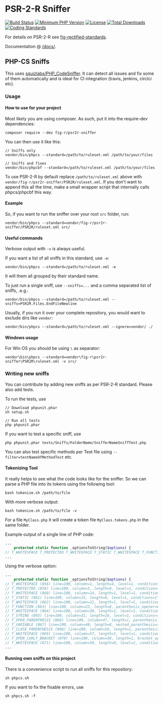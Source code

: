 # PSR-2-R Sniffer
[![Build Status](https://api.travis-ci.org/php-fig-rectified/psr2r-sniffer.svg)](https://travis-ci.org/php-fig-rectified/psr2r-sniffer)
[![Minimum PHP Version](http://img.shields.io/badge/php-%3E%3D%205.4-8892BF.svg)](https://php.net/)
[![License](https://poser.pugx.org/fig-r/psr2r-sniffer/license.svg)](https://packagist.org/packages/fig-r/psr2r-sniffer)
[![Total Downloads](https://poser.pugx.org/fig-r/psr2r-sniffer/d/total.svg)](https://packagist.org/packages/fig-r/psr2r-sniffer)
[![Coding Standards](https://img.shields.io/badge/cs-PSR--2--R-yellow.svg)](https://github.com/php-fig-rectified/fig-rectified-standards)

For details on PSR-2-R see [fig-rectified-standards](https://github.com/php-fig-rectified/fig-rectified-standards).

Documentation @ [/docs/](docs).

## PHP-CS Sniffs

This uses [squizlabs/PHP_CodeSniffer](https://github.com/squizlabs/PHP_CodeSniffer/).
It can detect all issues and fix some of them automatically and is ideal for CI integration
(travis, jenkins, circlci etc).

### Usage
#### How to use for your project
Most likely you are using composer. As such, put it into the require-dev dependencies:
```
composer require --dev fig-r/psr2r-sniffer
```

You can then use it like this:
```
// Sniffs only
vendor/bin/phpcs --standard=/path/to/ruleset.xml /path/to/your/files

// Sniffs and fixes
vendor/bin/phpcbf --standard=/path/to/ruleset.xml /path/to/your/files
```
To use PSR-2-R by default replace `/path/to/ruleset.xml` above with `vendor/fig-r/psr2r-sniffer/PSR2R/ruleset.xml`.
If you don't want to append this all the time, make a small wrapper script that internally calls phpcs/phpcbf this way.

#### Example
So, if you want to run the sniffer over your root `src` folder, run:
```
vendor/bin/phpcs --standard=vendor/fig-r/psr2r-sniffer/PSR2R/ruleset.xml src/
```

#### Useful commands
Verbose output with `-v` is always useful.

If you want a list of all sniffs in this standard, use `-e`:
```
vendor/bin/phpcs --standard=/path/to/ruleset.xml -e
```
It will them all grouped by their standard name.

To just run a single sniff, use `--sniffs=...` and a comma separated list of sniffs, .e.g.:
```
vendor/bin/phpcs --standard=/path/to/ruleset.xml --sniffs=PSR2R.Files.EndFileNewline
```

Usually, if you run it over your complete repository, you would want to exclude dirs like `vendor`:
```
vendor/bin/phpcs --standard=/path/to/ruleset.xml --ignore=vendor/ ./
```

#### Windows usage
For Win OS you should be using `\` as separator:
```
vendor\bin\phpcs --standard=vendor\fig-r\psr2r-sniffer\PSR2R\ruleset.xml -v src/
```

### Writing new sniffs
You can contribute by adding new sniffs as per PSR-2-R standard.
Please also add tests.

To run the tests, use
```
// Download phpunit.phar
sh setup.sh

// Run all tests
php phpunit.phar
```

If you want to test a specific sniff, use
```
php phpunit.phar tests/Sniffs/FolderName/SnifferNameSniffTest.php
```

You can also test specific methods per Test file using `--filter=testNameOfMethodTest` etc.

#### Tokenizing Tool
It really helps to see what the code looks like for the sniffer.
So we can parse a PHP file into its tokens using the following tool:

```
bash tokenize.sh /path/to/file
```

With more verbose output:
```
bash tokenize.sh /path/to/file -v
```

For a file `MyClass.php` it will create a token file `MyClass.tokens.php` in the same folder.

Example output of a single line of PHP code:
```php
...
    protected static function _optionsToString($options) {
// T_WHITESPACE T_PROTECTED T_WHITESPACE T_STATIC T_WHITESPACE T_FUNCTION T_WHITESPACE T_STRING T_OPEN_PARENTHESIS T_VARIABLE T_CLOSE_PARENTHESIS T_WHITESPACE T_OPEN_CURLY_BRACKET T_WHITESPACE
...
```
Using the verbose option:
```php
...
    protected static function _optionsToString($options) {
// T_WHITESPACE (858) line=100, column=1, length=4, level=1, conditions={"9":358}
// T_PROTECTED (859) line=100, column=5, length=9, level=1, conditions={"9":358}
// T_WHITESPACE (860) line=100, column=14, length=1, level=1, conditions={"9":358}
// T_STATIC (861) line=100, column=15, length=6, level=1, conditions={"9":358}
// T_WHITESPACE (862) line=100, column=21, length=1, level=1, conditions={"9":358}
// T_FUNCTION (863) line=100, column=22, length=8, parenthesis_opener=866, parenthesis_closer=868, parenthesis_owner=863, scope_condition=863, scope_opener=870, scope_closer=1002, level=1, conditions={"9":358}
// T_WHITESPACE (864) line=100, column=30, length=1, level=1, conditions={"9":358}
// T_STRING (865) line=100, column=31, length=16, level=1, conditions={"9":358}
// T_OPEN_PARENTHESIS (866) line=100, column=47, length=1, parenthesis_opener=866, parenthesis_owner=863, parenthesis_closer=868, level=1, conditions={"9":358}
// T_VARIABLE (867) line=100, column=48, length=8, nested_parenthesis={"866":868}, level=1, conditions={"9":358}
// T_CLOSE_PARENTHESIS (868) line=100, column=56, length=1, parenthesis_owner=863, parenthesis_opener=866, parenthesis_closer=868, level=1, conditions={"9":358}
// T_WHITESPACE (869) line=100, column=57, length=1, level=1, conditions={"9":358}
// T_OPEN_CURLY_BRACKET (870) line=100, column=58, length=1, bracket_opener=870, bracket_closer=1002, scope_condition=863, scope_opener=870, scope_closer=1002, level=1, conditions={"9":358}
// T_WHITESPACE (871) line=100, column=59, length=0, level=2, conditions={"9":358,"863":337}
...
```

#### Running own sniffs on this project
There is a convenience script to run all sniffs for this repository:
```
sh phpcs.sh
```
If you want to fix the fixable errors, use
```
sh phpcs.sh -f
```
